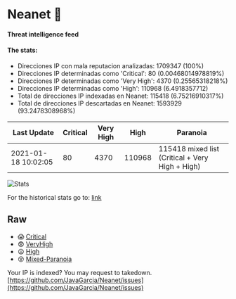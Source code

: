 # Neanet :hocho:
#### Threat intelligence feed
#### The stats:

- Direcciones IP con mala reputacion analizadas: 1709347 (100%)
- Direcciones IP determinadas como 'Critical':  80 (0.00468014978819%)
- Direcciones IP determinadas como 'Very High':  4370 (0.25565318218%)
- Direcciones IP determinadas como 'High':  110968 (6.4918357712)
- Total de direcciones IP indexadas en Neanet:  115418 (6.75216910317%)
- Total de direcciones IP descartadas en Neanet:  1593929 (93.2478308968%)

| Last Update | Critical | Very High | High | Paranoia |
| --- | --- | --- | --- | --- |
| 2021-01-18 10:02:05 | 80 | 4370 | 110968 | 115418 mixed list (Critical + Very High + High)|

![Stats](https://docs.google.com/spreadsheets/d/e/2PACX-1vSnaNMIXVabIpDJjufMlzH7poXnshF3mgd8Is1g9ytUEzVsP5my4Trn8f-xkoLLQ38xpL3HtmUexLo6/pubchart?oid=501124687&format=image)

For the historical stats go to: [link](/stats.csv)
## Raw
- :scream: [Critical](https://raw.githubusercontent.com/JavaGarcia/Neanet/master/blacklists/neanet_critical.txt)
- :fearful: [VeryHigh](https://raw.githubusercontent.com/JavaGarcia/Neanet/master/blacklists/neanet_veryHigh.txtt)
- :frowning: [High](https://raw.githubusercontent.com/JavaGarcia/Neanet/master/blacklists/neanet_high.txt)
- :dizzy_face: [Mixed-Paranoia](https://raw.githubusercontent.com/JavaGarcia/Neanet/master/blacklists/neanet_all.txt)


Your IP is indexed? You may request to takedown. [https://github.com/JavaGarcia/Neanet/issues](https://github.com/JavaGarcia/Neanet/issues)































































































































































































































































































































































































































































































































































































































































































































































































































































































































































































































































































































































































































































































































































































































































































































































































































































































































































































































































































































































































































































































































































































































































































































































































































































































































































































































































































































































































































































































































































































































































































































































































































































































































































































































































































































































































































































































































